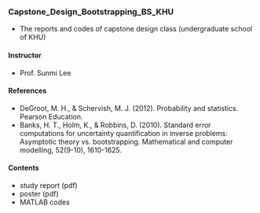 ### Capstone_Design_Bootstrapping_BS_KHU
  
- The reports and codes of capstone design class (undergraduate school of KHU)

#### Instructor
- Prof. Sunmi Lee

#### References
- DeGroot, M. H., & Schervish, M. J. (2012). Probability and statistics. Pearson Education.  
- Banks, H. T., Holm, K., & Robbins, D. (2010). Standard error computations for uncertainty quantification in inverse problems: Asymptotic theory vs. bootstrapping. Mathematical and computer modelling, 52(9-10), 1610-1625.
  
#### Contents
- study report (pdf)
- poster (pdf)
- MATLAB codes
